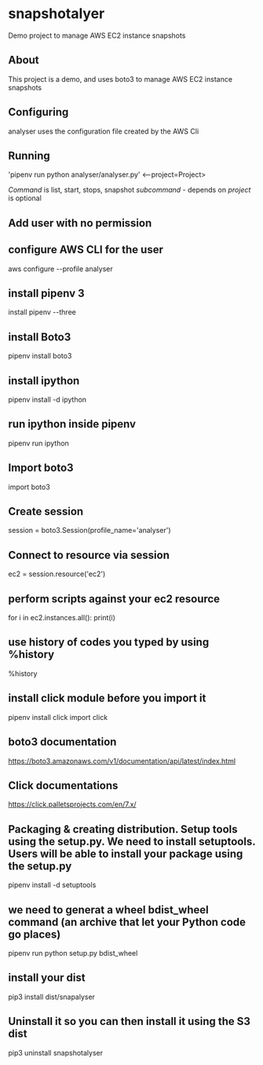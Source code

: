 # snapshotalyer
Demo project to manage AWS EC2 instance snapshots

## About
This project is a demo, and uses boto3 to manage AWS EC2 instance snapshots

## Configuring

analyser uses the configuration file created by the AWS Cli

## Running

'pipenv run python analyser/analyser.py'
<--project=Project>

*Command* is list, start, stops, snapshot
*subcommand* - depends on 
*project* is optional


## Add user with no permission
## configure AWS CLI for the user
aws configure --profile analyser
## install pipenv 3
install pipenv --three
## install Boto3
pipenv install boto3
## install ipython
pipenv install -d ipython
## run ipython inside pipenv
pipenv run ipython
## Import boto3
import boto3
## Create session
session = boto3.Session(profile_name='analyser')
## Connect to resource via session
ec2 = session.resource('ec2')
## perform scripts against your ec2 resource
 for i in ec2.instances.all():
     print(i)

## use history of codes you typed by using %history
%history

## install click module before you import it
pipenv install click
import click

## boto3 documentation
https://boto3.amazonaws.com/v1/documentation/api/latest/index.html

## Click documentations
https://click.palletsprojects.com/en/7.x/

## Packaging & creating distribution. Setup tools using the setup.py. We need to install setuptools. Users will be able to install your package using the setup.py
pipenv install -d setuptools
## we need to generat a wheel bdist_wheel command (an archive that let your Python code go places)
pipenv run python setup.py bdist_wheel
## install your dist
pip3 install dist/snapalyser
## Uninstall it so you can then install it using the S3 dist
pip3 uninstall snapshotalyser
